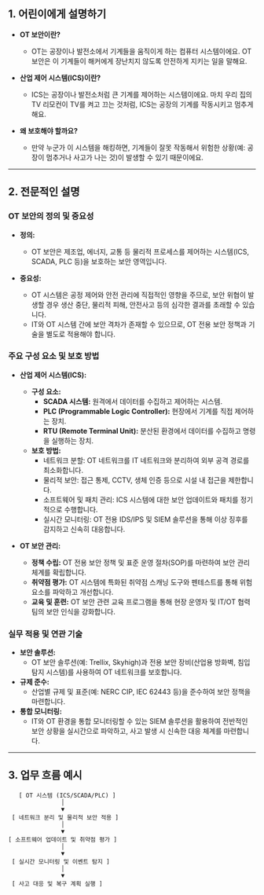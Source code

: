 
## 1. 어린이에게 설명하기

- **OT 보안이란?**  
  - OT는 공장이나 발전소에서 기계들을 움직이게 하는 컴퓨터 시스템이에요. OT 보안은 이 기계들이 해커에게 장난치지 않도록 안전하게 지키는 일을 말해요.
  
- **산업 제어 시스템(ICS)이란?**  
  - ICS는 공장이나 발전소처럼 큰 기계를 제어하는 시스템이에요. 마치 우리 집의 TV 리모컨이 TV를 켜고 끄는 것처럼, ICS는 공장의 기계를 작동시키고 멈추게 해요.
  
- **왜 보호해야 할까요?**  
  - 만약 누군가 이 시스템을 해킹하면, 기계들이 잘못 작동해서 위험한 상황(예: 공장이 멈추거나 사고가 나는 것)이 발생할 수 있기 때문이에요.

---

## 2. 전문적인 설명

### OT 보안의 정의 및 중요성
- **정의:**  
  - OT 보안은 제조업, 에너지, 교통 등 물리적 프로세스를 제어하는 시스템(ICS, SCADA, PLC 등)을 보호하는 보안 영역입니다.
  
- **중요성:**  
  - OT 시스템은 공정 제어와 안전 관리에 직접적인 영향을 주므로, 보안 위협이 발생할 경우 생산 중단, 물리적 피해, 안전사고 등의 심각한 결과를 초래할 수 있습니다.
  - IT와 OT 시스템 간에 보안 격차가 존재할 수 있으므로, OT 전용 보안 정책과 기술을 별도로 적용해야 합니다.

### 주요 구성 요소 및 보호 방법
- **산업 제어 시스템(ICS):**  
  - **구성 요소:**  
    - **SCADA 시스템:** 원격에서 데이터를 수집하고 제어하는 시스템.
    - **PLC (Programmable Logic Controller):** 현장에서 기계를 직접 제어하는 장치.
    - **RTU (Remote Terminal Unit):** 분산된 환경에서 데이터를 수집하고 명령을 실행하는 장치.
  - **보호 방법:**  
    - 네트워크 분할: OT 네트워크를 IT 네트워크와 분리하여 외부 공격 경로를 최소화합니다.
    - 물리적 보안: 접근 통제, CCTV, 생체 인증 등으로 시설 내 접근을 제한합니다.
    - 소프트웨어 및 패치 관리: ICS 시스템에 대한 보안 업데이트와 패치를 정기적으로 수행합니다.
    - 실시간 모니터링: OT 전용 IDS/IPS 및 SIEM 솔루션을 통해 이상 징후를 감지하고 신속히 대응합니다.

- **OT 보안 관리:**  
  - **정책 수립:** OT 전용 보안 정책 및 표준 운영 절차(SOP)를 마련하여 보안 관리 체계를 확립합니다.
  - **취약점 평가:** OT 시스템에 특화된 취약점 스캐닝 도구와 펜테스트를 통해 위험 요소를 파악하고 개선합니다.
  - **교육 및 훈련:** OT 보안 관련 교육 프로그램을 통해 현장 운영자 및 IT/OT 협력 팀의 보안 인식을 강화합니다.

### 실무 적용 및 연관 기술
- **보안 솔루션:**  
  - OT 보안 솔루션(예: Trellix, Skyhigh)과 전용 보안 장비(산업용 방화벽, 침입 탐지 시스템)를 사용하여 OT 네트워크를 보호합니다.
- **규제 준수:**  
  - 산업별 규제 및 표준(예: NERC CIP, IEC 62443 등)을 준수하여 보안 정책을 마련합니다.
- **통합 모니터링:**  
  - IT와 OT 환경을 통합 모니터링할 수 있는 SIEM 솔루션을 활용하여 전반적인 보안 상황을 실시간으로 파악하고, 사고 발생 시 신속한 대응 체계를 마련합니다.

---

## 3. 업무 흐름 예시

```ascii
   [ OT 시스템 (ICS/SCADA/PLC) ]
               │
               ▼
 [ 네트워크 분리 및 물리적 보안 적용 ]
               │
               ▼
[ 소프트웨어 업데이트 및 취약점 평가 ]
               │
               ▼
 [ 실시간 모니터링 및 이벤트 탐지 ]
               │
               ▼
 [ 사고 대응 및 복구 계획 실행 ]